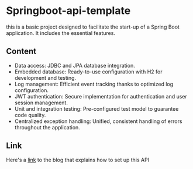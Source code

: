 # Springboot-api-template

this is a basic project designed to facilitate the start-up of a Spring Boot application. It includes the essential features.

## Content

- Data access: JDBC and JPA database integration.
- Embedded database: Ready-to-use configuration with H2 for development and testing.
- Log management: Efficient event tracking thanks to optimized log configuration.
- JWT authentication: Secure implementation for authentication and user session management.
- Unit and integration testing: Pre-configured test model to guarantee code quality.
- Centralized exception handling: Unified, consistent handling of errors throughout the application.


## Link

Here's a [link](https://github.com/Jerems412Dev/) to the blog that explains how to set up this API
